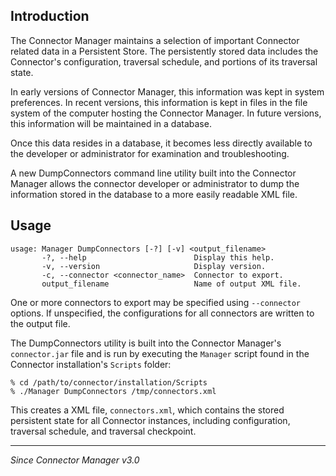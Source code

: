 ## Introduction ##

The Connector Manager maintains a selection of important Connector
related data in a Persistent Store.  The persistently stored data
includes the Connector's configuration, traversal schedule, and
portions of its traversal state.

In early versions of Connector Manager, this information was kept
in system preferences.  In recent versions, this information is
kept in files in the file system of the computer hosting the
Connector Manager.  In future versions, this information will be
maintained in a database.

Once this data resides in a database, it becomes less directly
available to the developer or administrator for examination and
troubleshooting.

A new DumpConnectors command line utility built into the Connector
Manager allows the connector developer or administrator to dump
the information stored in the database to a more easily readable
XML file.


## Usage ##

```
usage: Manager DumpConnectors [-?] [-v] <output_filename>
       -?, --help                        Display this help.
       -v, --version                     Display version.
       -c, --connector <connector_name>  Connector to export.
       output_filename                   Name of output XML file.
```

One or more connectors to export may be specified using `--connector`
options.  If unspecified, the configurations for all connectors are written
to the output file.

The DumpConnectors utility is built into the Connector Manager's
`connector.jar` file and is run by executing the `Manager`
script found in the Connector installation's `Scripts` folder:
```
% cd /path/to/connector/installation/Scripts
% ./Manager DumpConnectors /tmp/connectors.xml
```

This creates a XML file, `connectors.xml`, which contains the stored
persistent state for all Connector instances, including configuration,
traversal schedule, and traversal checkpoint.


---

_Since Connector Manager v3.0_